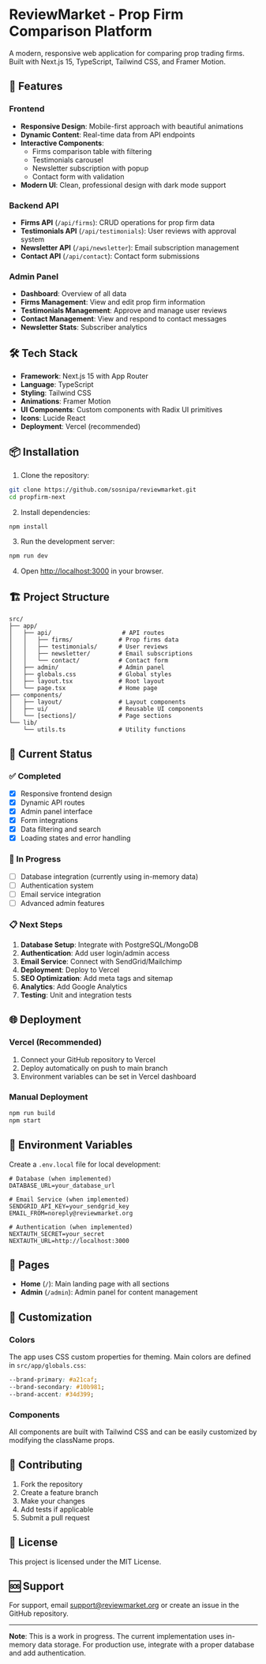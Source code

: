 # ReviewMarket - Prop Firm Comparison Platform

A modern, responsive web application for comparing prop trading firms. Built with Next.js 15, TypeScript, Tailwind CSS, and Framer Motion.

## 🚀 Features

### Frontend

- **Responsive Design**: Mobile-first approach with beautiful animations
- **Dynamic Content**: Real-time data from API endpoints
- **Interactive Components**:
  - Firms comparison table with filtering
  - Testimonials carousel
  - Newsletter subscription with popup
  - Contact form with validation
- **Modern UI**: Clean, professional design with dark mode support

### Backend API

- **Firms API** (`/api/firms`): CRUD operations for prop firm data
- **Testimonials API** (`/api/testimonials`): User reviews with approval system
- **Newsletter API** (`/api/newsletter`): Email subscription management
- **Contact API** (`/api/contact`): Contact form submissions

### Admin Panel

- **Dashboard**: Overview of all data
- **Firms Management**: View and edit prop firm information
- **Testimonials Management**: Approve and manage user reviews
- **Contact Management**: View and respond to contact messages
- **Newsletter Stats**: Subscriber analytics

## 🛠️ Tech Stack

- **Framework**: Next.js 15 with App Router
- **Language**: TypeScript
- **Styling**: Tailwind CSS
- **Animations**: Framer Motion
- **UI Components**: Custom components with Radix UI primitives
- **Icons**: Lucide React
- **Deployment**: Vercel (recommended)

## 📦 Installation

1. Clone the repository:

```bash
git clone https://github.com/sosnipa/reviewmarket.git
cd propfirm-next
```

2. Install dependencies:

```bash
npm install
```

3. Run the development server:

```bash
npm run dev
```

4. Open [http://localhost:3000](http://localhost:3000) in your browser.

## 🏗️ Project Structure

```
src/
├── app/
│   ├── api/                    # API routes
│   │   ├── firms/             # Prop firms data
│   │   ├── testimonials/      # User reviews
│   │   ├── newsletter/        # Email subscriptions
│   │   └── contact/           # Contact form
│   ├── admin/                 # Admin panel
│   ├── globals.css            # Global styles
│   ├── layout.tsx             # Root layout
│   └── page.tsx               # Home page
├── components/
│   ├── layout/                # Layout components
│   ├── ui/                    # Reusable UI components
│   └── [sections]/            # Page sections
└── lib/
    └── utils.ts               # Utility functions
```

## 🎯 Current Status

### ✅ Completed

- [x] Responsive frontend design
- [x] Dynamic API routes
- [x] Admin panel interface
- [x] Form integrations
- [x] Data filtering and search
- [x] Loading states and error handling

### 🔄 In Progress

- [ ] Database integration (currently using in-memory data)
- [ ] Authentication system
- [ ] Email service integration
- [ ] Advanced admin features

### 📋 Next Steps

1. **Database Setup**: Integrate with PostgreSQL/MongoDB
2. **Authentication**: Add user login/admin access
3. **Email Service**: Connect with SendGrid/Mailchimp
4. **Deployment**: Deploy to Vercel
5. **SEO Optimization**: Add meta tags and sitemap
6. **Analytics**: Add Google Analytics
7. **Testing**: Unit and integration tests

## 🌐 Deployment

### Vercel (Recommended)

1. Connect your GitHub repository to Vercel
2. Deploy automatically on push to main branch
3. Environment variables can be set in Vercel dashboard

### Manual Deployment

```bash
npm run build
npm start
```

## 🔧 Environment Variables

Create a `.env.local` file for local development:

```env
# Database (when implemented)
DATABASE_URL=your_database_url

# Email Service (when implemented)
SENDGRID_API_KEY=your_sendgrid_key
EMAIL_FROM=noreply@reviewmarket.org

# Authentication (when implemented)
NEXTAUTH_SECRET=your_secret
NEXTAUTH_URL=http://localhost:3000
```

## 📱 Pages

- **Home** (`/`): Main landing page with all sections
- **Admin** (`/admin`): Admin panel for content management

## 🎨 Customization

### Colors

The app uses CSS custom properties for theming. Main colors are defined in `src/app/globals.css`:

```css
--brand-primary: #a21caf;
--brand-secondary: #10b981;
--brand-accent: #34d399;
```

### Components

All components are built with Tailwind CSS and can be easily customized by modifying the className props.

## 🤝 Contributing

1. Fork the repository
2. Create a feature branch
3. Make your changes
4. Add tests if applicable
5. Submit a pull request

## 📄 License

This project is licensed under the MIT License.

## 🆘 Support

For support, email support@reviewmarket.org or create an issue in the GitHub repository.

---

**Note**: This is a work in progress. The current implementation uses in-memory data storage. For production use, integrate with a proper database and add authentication.
